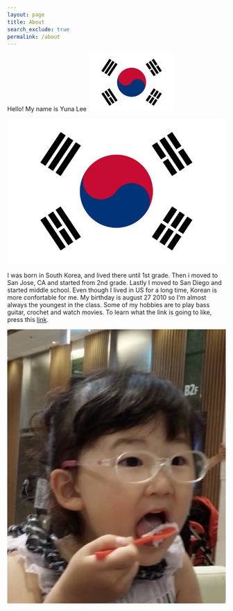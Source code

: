 ```yaml
---
layout: page
title: About
search_exclude: true
permalink: /about
---
```


Hello! 
My name is Yuna Lee 
<img alt="Please Work" src="images/notebooks/korean-flag.jpg" style="width:200px; height:auto;">

![alt text](images/notebooks/korean-flag.jpg)

I was born in South Korea, and lived there until 1st grade. Then i moved to San Jose, CA and started from 2nd grade. Lastly I moved to San Diego and started middle school. Even though I lived in US for a long time, Korean is more confortable for me. My birthday is august 27 2010 so I'm almost always the youngest in the class. Some of my hobbies are to play bass guitar, crochet and watch movies. 
To learn what the link is going to like, press this [link](blog.md).

![alt text](images/notebooks/IMG_4597.jpeg)